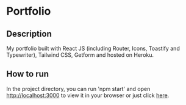 # Portfolio

## Description
My portfolio built with React JS (including Router, Icons, Toastify and Typewriter), Tailwind CSS, Getform and hosted on Heroku.

## How to run
In the project directory, you can run 'npm start' and open [http://localhost:3000](http://localhost:3000) to view it in your browser or just click [here](https://mariia.io).
